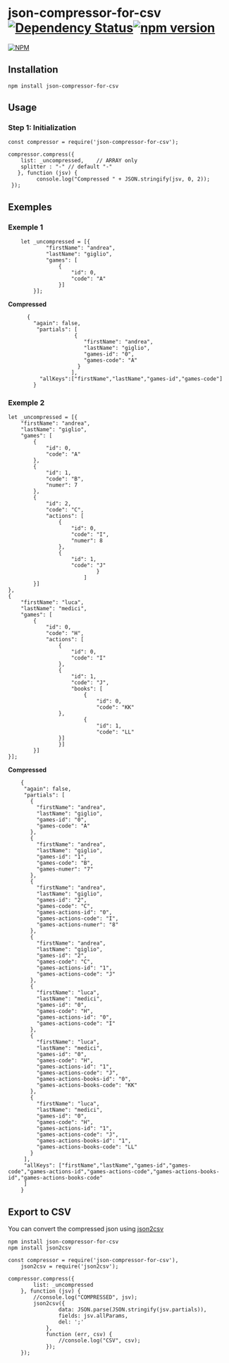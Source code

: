
# json-compressor-for-csv [![Dependency Status](https://david-dm.org/TicketeStartup/json-compressor-for-csv.svg)](https://david-dm.org/TicketeStartup/mailup-node-api)[![npm version](https://badge.fury.io/js/json-compressor-for-csv.svg)](https://badge.fury.io/js/json-compressor-for-csv)
 [![NPM](https://nodei.co/npm/json-compressor-for-csv.png)](https://nodei.co/npm/json-compressor-for-csv/)


## Installation ##

`npm install json-compressor-for-csv`

## Usage ##

### Step 1: Initialization ###


	const compressor = require('json-compressor-for-csv'); 
	
	compressor.compress({
	    list: _uncompressed,    // ARRAY only
	    splitter : "-" // default "-"
	   }, function (jsv) {
      	     console.log("Compressed " + JSON.stringify(jsv, 0, 2));
	 });

## Exemples ##

### Exemple 1 ###
      
        let _uncompressed = [{
                "firstName": "andrea",
                "lastName": "giglio",
                "games": [
                    {
                        "id": 0,
                        "code": "A"
                    }]
            }];
  
  **Compressed**
  
          {
            "again": false,
             "partials": [
                         {
                            "firstName": "andrea",
                            "lastName": "giglio",
                            "games-id": "0",
                            "games-code": "A"
                          }
                        ],
              "allKeys":["firstName","lastName","games-id","games-code"]
            }
  
  
### Exemple 2 ###


    let _uncompressed = [{
        "firstName": "andrea",
        "lastName": "giglio",
        "games": [
            {
                "id": 0,
                "code": "A"
			},
            {
                "id": 1,
                "code": "B",
                "numer": 7
			},
            {
                "id": 2,
                "code": "C",
                "actions": [
                    {
                        "id": 0,
                        "code": "I",
                        "numer": 8
				    },
                    {
                        "id": 1,
                        "code": "J"
								}
							]
            }]
    },
    {
        "firstName": "luca",
        "lastName": "medici",
        "games": [
            {
                "id": 0,
                "code": "H",
                "actions": [
                    {
                        "id": 0,
                        "code": "I"
				    },
                    {
                        "id": 1,
                        "code": "J",
                        "books": [
                            {
                                "id": 0,
                                "code": "KK"
				    },
                            {
                                "id": 1,
                                "code": "LL"
				    }]
				    }]
            }]
    }];
  
**Compressed**

		{
		 "again": false,
		 "partials": [
		   {
		     "firstName": "andrea",
		     "lastName": "giglio",
		     "games-id": "0",
		     "games-code": "A"
		   },
		   {
		     "firstName": "andrea",
		     "lastName": "giglio",
		     "games-id": "1",
		     "games-code": "B",
		     "games-numer": "7"
		   },
		   {
		     "firstName": "andrea",
		     "lastName": "giglio",
		     "games-id": "2",
		     "games-code": "C",
		     "games-actions-id": "0",
		     "games-actions-code": "I",
		     "games-actions-numer": "8"
		   },
		   {
		     "firstName": "andrea",
		     "lastName": "giglio",
		     "games-id": "2",
		     "games-code": "C",
		     "games-actions-id": "1",
		     "games-actions-code": "J"
		   },
		   {
		     "firstName": "luca",
		     "lastName": "medici",
		     "games-id": "0",
		     "games-code": "H",
		     "games-actions-id": "0",
		     "games-actions-code": "I"
		   },
		   {
		     "firstName": "luca",
		     "lastName": "medici",
		     "games-id": "0",
		     "games-code": "H",
		     "games-actions-id": "1",
		     "games-actions-code": "J",
		     "games-actions-books-id": "0",
		     "games-actions-books-code": "KK"
		   },
		   {
		     "firstName": "luca",
		     "lastName": "medici",
		     "games-id": "0",
		     "games-code": "H",
		     "games-actions-id": "1",
		     "games-actions-code": "J",
		     "games-actions-books-id": "1",
		     "games-actions-books-code": "LL"
		   }
		 ],
		 "allKeys": ["firstName","lastName","games-id","games-code","games-actions-id","games-actions-code","games-actions-books-id","games-actions-books-code"
		 ]
		}


## Export to CSV ##

You can convert the compressed json using [json2csv](https://www.npmjs.com/package/json2csv)	

	npm install json-compressor-for-csv
	npm install json2csv
	
	const compressor = require('json-compressor-for-csv'),
		json2csv = require('json2csv');
		
	compressor.compress({
	        list: _uncompressed
	    }, function (jsv) {
	        //console.log("COMPRESSED", jsv);
	        json2csv({
	                data: JSON.parse(JSON.stringify(jsv.partials)),
	                fields: jsv.allParams,
	                del: ';'
	            },
	            function (err, csv) {
	                //console.log("CSV", csv);
	            });
	    });
	
